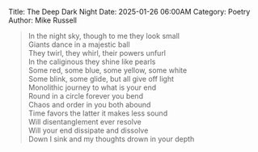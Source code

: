 Title: The Deep Dark Night
Date: 2025-01-26 06:00AM
Category: Poetry
Author: Mike Russell

> In the night sky, though to me they look small<br>
Giants dance in a majestic ball<br>
They twirl, they whirl, their powers unfurl<br>
In the caliginous they shine like pearls<br>
Some red, some blue, some yellow, some white<br>
Some blink, some glide, but all give off light<br>
Monolithic journey to what is your end<br>
Round in a circle forever you bend<br>
Chaos and order in you both abound<br>
Time favors the latter it makes less sound<br>
Will disentanglement ever resolve<br>
Will your end dissipate and dissolve<br>
Down I sink and my thoughts drown in your depth
